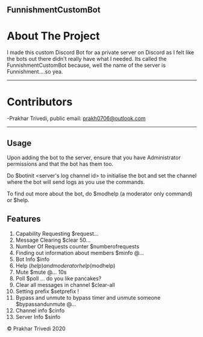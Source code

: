 ## FunnishmentCustomBot

# About The Project

I made this custom Discord Bot for aa private server on Discord as I felt like the bots out there didn't really have what I needed. Its called the FunnishmentCustomBot because, well the name of the server is Funnishment....so yea.

---
# Contributors

-Prakhar Trivedi, public email: prakh0706@outlook.com

---

## Usage

Upon adding the bot to the server, ensure that you have Administrator permissions and that the bot has them too. 

Do $botinit <server's log channel id> to initialise the bot and set the channel where the bot will send logs as you use the commands.

To find out more about the bot, do $modhelp (a moderator only command) or $help. 

## Features
1) Capability Requesting $request...
2) Message Clearing $clear 50...
3) Number Of Requests counter $numberofrequests
4) Finding out information about members $minfo @...
5) Bot Info $info
5) Help ($help) and moderator help ($modhelp)
6) Mute $mute @... 10s
7) Poll $poll ... do you like pancakes?
8) Clear all messages in channel $clear-all 
9) Setting prefix $setprefix !
10) Bypass and unmute to bypass timer and unmute someone $bypassandunmute @...
11) Channel info $cinfo
12) Server Info $sinfo


© Prakhar Trivedi 2020



